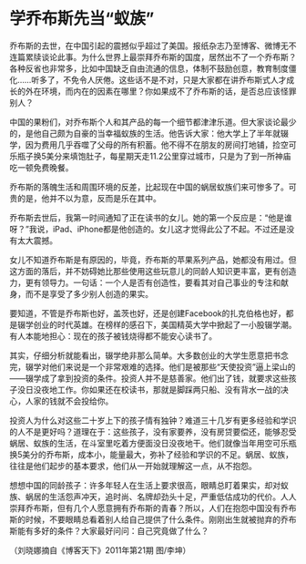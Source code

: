 # 学乔布斯先当“蚁族”

乔布斯的去世，在中国引起的震撼似乎超过了美国。报纸杂志乃至博客、微博无不连篇累牍谈论此事。为什么世界上最崇拜乔布斯的国度，居然出不了一个乔布斯？各种反省也非常多，比如中国缺乏自由流通的信息，体制不鼓励创意，教育制度僵化……听多了，不免令人厌倦。这些话不是不对，只是大家都在讲乔布斯式人才成长的外在环境，而内在的因素在哪里？你如果成不了乔布斯的话，是否总应该怪罪别人？ 

中国的果粉们，对乔布斯个人和其产品的每一个细节都津津乐道。但大家谈论最少的，是他自己颇为自豪的当幸福蚁族的生活。他告诉大家：他大学上了半年就辍学，因为费用几乎吞噬了父母的所有积蓄。他不得不在朋友的房间打地铺，捡空可乐瓶子换5美分来填饱肚子，每星期天走11.2公里穿过城市，只是为了到一所神庙吃一顿免费晚餐。 

乔布斯的落魄生活和周围环境的反差，比起现在中国的蜗居蚁族们来可惨多了。可贵的是，他并不以为意，反而是乐在其中。 

乔布斯去世后，我第一时间通知了正在读书的女儿。她的第一个反应是：“他是谁呀？”我说，iPad、iPhone都是他创造的。女儿这才觉得此公了不起。不过还是没有太大震撼。 

女儿不知道乔布斯是有原因的，毕竟，乔布斯的苹果系列产品，她都没有用过。但这方面的落后，并不妨碍她比那些使用这些玩意儿的同龄人知识更丰富，更有创造力，更有领导力。一句话：一个人是否有创造性，要看其对自己事业的专注和献身，而不是享受了多少别人创造的果实。 

要知道，不管是乔布斯也好，盖茨也好，还是创建Facebook的扎克伯格也好，都是辍学创业的时代英雄。在榜样的感召下，美国精英大学中掀起了一小股辍学潮。有人本能地担心：现在的孩子被钱烧得都不能安心读书了。 

其实，仔细分析就能看出，辍学绝非那么简单。大多数创业的大学生愿意把书念完，辍学对他们来说是一个非常艰难的选择。他们是被那些“天使投资”逼上梁山的——辍学成了拿到投资的条件。投资人并不是慈善家。他们出了钱，就要求这些孩子没日没夜地工作。你如果还在校读书，那就是脚踩两只船、没有背水一战的决心，人家的钱就不会投给你。 

投资人为什么对这些二十岁上下的孩子情有独钟？难道三十几岁有更多经验和学识的人不是更好吗？道理在于：这些孩子，没有家要养，没有房贷要偿还，能够忍受蜗居、蚁族的生活，在斗室里吃着方便面没日没夜地干。他们就像当年用空可乐瓶换5美分的乔布斯，成本小，能量最大，弥补了经验和学识的不足。蜗居、蚁族，往往是他们起步的基本要求，他们从一开始就理解这一点，从不抱怨。 

想想中国的同龄孩子：许多年轻人在生活上要求很高，眼睛总盯着果实，却对蚁族、蜗居的生活怨声冲天，追时尚、名牌却劲头十足，严重低估成功的代价。人人崇拜乔布斯，但有几个人愿意拥有乔布斯的青春？所以，人们在抱怨中国没有乔布斯的时候，不要眼睛总看着别人给自己提供了什么条件。刚刚出生就被抛弃的乔布斯能有多好的条件？大家最好问问：自己究竟做了什么？ 

（刘晓娜摘自《博客天下》2011年第21期 图/李坤）